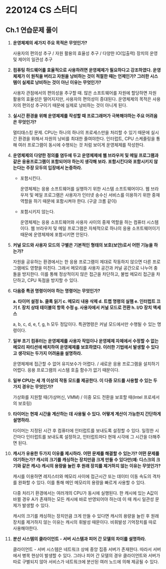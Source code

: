 # 220124 CS 스터디

## Ch.1 연습문제 풀이

1. **운영체제의 세가지 주요 목적은 무엇인가?**

   사용자의 편의성 추구 / 자원 활용의 효율성 추구 /  다양한 IO(입출력) 장치의 운영 및 제어의 일관성 추구

2. **컴퓨팅 하드웨어를 효율적으로 사용하려면 운영체제가 필요하다고 강조하였다. 운영체제가 이 원칙을 버리고 자원을 낭비하는 것이 적절한 때는 언제인가? 그러한 시스템이 실제로 낭비하는 것이 아닌 이유는 무엇인가?**

   사용자 관점에서의 편의성을 추구할 때. 많은 소프트웨어를 자원에 할당하면 자원 활용의 효율성은 떨어지지만, 사용자의 편의성이 증대된다. 운영체제의 목적은 사용자의 편의성 추구이기 때문에 실제로 낭비하는 것이 아니게 된다.

3. **실시간 환경을 위해 운영체제를 작성할 때 프로그래머가 극복해야하는 주요 어려움은 무엇인가?**

   멀티태스킹 문제. CPU는 하나의 하나의 프로세스만을 처리할 수 있기 때문에 실시간 환경을 위해서 자원의 낭비를 최대한 줄여야한다. 인터럽트,  CPU 스케줄링을 통해 여러 프로그램이 동시에 수행되는 것 처럼 보이게 운영체제를 작성한다.

4. **운영체제의 다양한 정의를 염두에 두고 운영체제에 웹 브라우저 및 메일 프로그램과 같은 응용프로그램이 포함되어야 하는지 생각해 보라. 포함시킨다와 포함시키지 않는다는 주장 모두의 입장에서 논증하라.**

   - 포함시킨다.

     운영체제는 응용 소프트웨어를 실행하기 위한 시스템 소프트웨어이다. 웹 브라우저 및 메일 프로그램은 사용자가 인터넷 송수신 서비스를 이용하기 위한 중재 역할을 하기 때문에 포함시켜야 한다. (구글 크롬 같이)

   - 포함시키지 않는다.

     운영체제는 응용 소프트웨어와 사용자 사이의 중재 역할을 하는 컴퓨터 시스템이다. 웹 브라우저 및 메일 프로그램은 자체적으로 하나의 응용 소프트웨어이기 때문에 운영체제에 포함시키면 안된다.

5. **커널 모드와 사용자 모드의 구별은 기본적인 형태의 보호(보안)로서 어떤 기능을 하는가?**

   자원을 공유하는 환경에서는 한 응용 프로그램이 제대로 작동하지 않으면 다른 프로그램에도 영향을 미친다. 그래서 메모리를 사용자 공간과 커널 공간으로 나누어 충돌을 방지한다. 이를 통해 정상적이지 않은 접근을 차단하고, 불법 메모리 접근을 차단하고, CPU 독점을 방지할 수 있다.

6. **다음중 특권 명령이어야 하는 명령어는 무엇인가?**

   **a. 타이머 설정	b. 클록 읽기	c. 메모리 내용 삭제	d. 트랩 명령의 실햄	e. 인터럽트 끄기	f. 장치 상태 테이블의 항목 수정	g. 사용자에서 커널 모드로 전환	h. I/O 장치 액세스**

   a, b, c, d, e, f, g, h 모두 정답이다. 특권명령은 커널 모드에서만 수행될 수 있는 명령이다.

7. **일부 초기 컴퓨터는 운영체제를 사용자 작업이나 운영체제 자체에서 수정할 수 없는 메모리 파티션에 배치하여 운영체제를 보호하였다. 이러한 기법에서 발생할 수 있다고 생각되는 두가지 어려움을 설명하라.**

   운영체제에 접근할 수 없어 유지보수가 어렵다. / 새로운 응용 프로그램을 설치하기 어렵다. 응용 프로그램의 시스템 호출 함수가 없기 때문이다.

8. **일부 CPU는 세 개 이상의 작동 모드를 제공한다. 이 다중 모드를 사용할 수 있는  두 가지 경우는 무엇인가?**

   가상화를 지원할 때(가상머신, VMM) / 이중 모드 전환을 보호할 때(Intel 프로세서의 보호링)

9. **타이머는 현재 시간을 계산하는 데 사용될 수 있다. 어떻게 계산이 가능한지 간단하게 설명하라.**

   타이머는 지정된 시간 후 컴퓨터에 인터럽트를 보내도록 설정할 수 있다. 일정한 시간마다 인터럽트를 보내도록 설정하고, 인터럽트마다 현재 시각에 그 시간을 더해주면 된다.

10. **캐시가 유용한 두가지 이유를 제시하라. 어떤 문제를 해결할 수 있는가? 어떤 문제를 야기하는가? 캐시의 크기를 캐싱하는 장치만큼 크게 만들 수 있다만(예: 디스크의 크기와 같은 캐시) 캐시의 용량을 늘린 후 원래 장치를 제거하지 않는 이유는 무엇인가?**

    캐시를 이용하면 레지스터와 메모리 사이에 접근시간 또는 데이터 이동 속도의 격차를 완화할 수 있다. 이를 통해 메인 메모리의 용량을 빠르게 사용할 수 있다.

    다중 처리기 환경에서는 여러개의 CPU가 동시에 실행된다. 한 캐시에 있는 A값이 바뀔 경우 A가 존재하는 모든 캐시에 바로 반영되어야 하는데 이 때 캐시 일관성 문제가 발생할 수 있다.

    캐시의 크기를 캐싱하는 장치만큼 크게 만들 수 있다면 캐시의 용량을 늘린 후 원래 장치를 제거하지 않는 이유는 캐시의 휘발성  때문이다. 비휘발성 기억장치를 따로 사용해야한다.

11. **분산 시스템의 클라이언트 - 서버 시스템과 피어 간 모델의 차이를 설명하라.**

    클라이언트 - 서버 시스템은 네트워크 상에 중앙 집중 서버가 존재한다. 따라서 서버에서 병목 현상이 발생할 수 있다. 그러나 피어 간 모델의 경우 클라이언트와 서버가 따로 구별되지 않아 서비스가 네트워크에 분산된 여러 노드에 의해 제공될 수 있다.